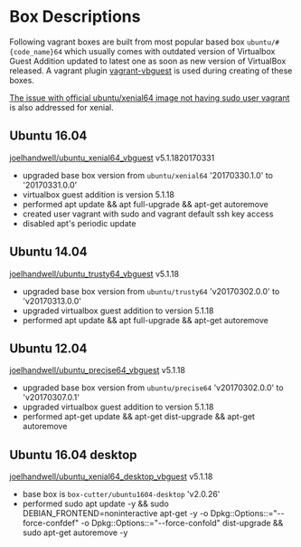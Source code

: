 # Box Descriptions
Following vagrant boxes are built from most popular based box ```ubuntu/#{code_name}64``` which usually comes with outdated version of Virtualbox Guest Addition updated to latest one as soon as new version of VirtualBox released. A vagrant plugin [vagrant-vbguest](https://github.com/dotless-de/vagrant-vbguest) is used during creating of these boxes. 

[The issue with official ubuntu/xenial64 image not having sudo user vagrant](https://bugs.launchpad.net/cloud-images/+bug/1569237) is also addressed for xenial.

## Ubuntu 16.04
[joelhandwell/ubuntu_xenial64_vbguest](https://atlas.hashicorp.com/joelhandwell/boxes/ubuntu_xenial64_vbguest/) v5.1.1820170331
* upgraded base box version from ```ubuntu/xenial64``` '20170330.1.0' to '20170331.0.0'
* virtualbox guest addition is version 5.1.18
* performed apt update && apt full-upgrade && apt-get autoremove
* created user vagrant with sudo and vagrant default ssh key access
* disabled apt's periodic update

## Ubuntu 14.04
[joelhandwell/ubuntu_trusty64_vbguest](https://atlas.hashicorp.com/joelhandwell/boxes/ubuntu_trusty64_vbguest) v5.1.18
* upgraded base box version from ```ubuntu/trusty64``` 'v20170302.0.0' to 'v20170313.0.0'
* upgraded virtualbox guest addition to version 5.1.18
* performed apt update && apt full-upgrade && apt-get autoremove

## Ubuntu 12.04
[joelhandwell/ubuntu_precise64_vbguest](https://atlas.hashicorp.com/joelhandwell/boxes/ubuntu_precise64_vbguest) v5.1.18
* upgraded base box version from ```ubuntu/precise64``` 'v20170302.0.0' to 'v20170307.0.1'
* upgraded virtualbox guest addition to version 5.1.18
* performed apt-get update && apt-get dist-upgrade && apt-get autoremove


## Ubuntu 16.04 desktop
[joelhandwell/ubuntu_xenial64_desktop_vbguest](https://atlas.hashicorp.com/joelhandwell/boxes/ubuntu_xenial64_desktop_vbguest) v5.1.18
* base box is ```box-cutter/ubuntu1604-desktop``` 'v2.0.26'
* performed sudo apt update -y && sudo DEBIAN_FRONTEND=noninteractive apt-get -y -o Dpkg::Options::="--force-confdef" -o Dpkg::Options::="--force-confold" dist-upgrade && sudo apt-get autoremove -y
